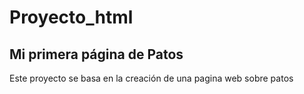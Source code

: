 # Proyecto_html
## Mi primera página de Patos
Este proyecto se basa en la creación de una pagina web sobre patos
